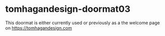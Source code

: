 # tomhagandesign-doormat03

This doormat is either currently used or previously as a the welcome page on https://tomhagandesign.com
